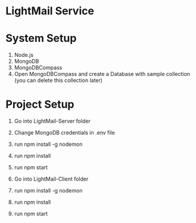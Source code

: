 # LightMail Service

# System Setup
1. Node.js
2. MongoDB
3. MongoDBCompass
4. Open MongoDBCompass and create a Database with sample collection (you can delete this collection later)

# Project Setup
1. Go into LightMail-Server folder
2. Change MongoDB credentials in .env file
3. run npm install -g nodemon
4. run npm install
5. run npm start

1. Go into LightMail-Client folder
2. run npm install -g nodemon
3. run npm install
4. run npm start